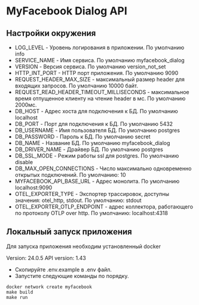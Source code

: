 # MyFacebook Dialog API

## Настройки окружения

* LOG_LEVEL - Уровень логирования в приложении. По умолчанию info
* SERVICE_NAME - Имя сервиса. По умолчанию myfacebook_dialog
* VERSION - Версия сервиса. По умолчанию version_not_set
* HTTP_INT_PORT - HTTP порт приложения. По умолчанию 9090
* REQUEST_HEADER_MAX_SIZE - максимальный размер header для входящих запросов. По умолчанию 10000 байт.
* REQUEST_READ_HEADER_TIMEOUT_MILLISECONDS - максимальное время отпущенное клиенту на чтение header в мс. По умолчанию
  2000мс.
* DB_HOST - Адрес хоста для подключения к БД. По умолчанию localhost
* DB_PORT - Порт для подключения к БД. По умолчанию 5432
* DB_USERNAME - Имя пользователя БД. По умолчанию postgres
* DB_PASSWORD - Пароль к БД. По умолчанию secret
* DB_NAME - Название БД. По умолчанию myfacebook_dialog
* DB_DRIVER_NAME - Драйвер БД. По умолчанию postgres
* DB_SSL_MODE - Режим работы ssl для postgres. По умолчанию disable
* DB_MAX_OPEN_CONNECTIONS - Число максимально одновременно открытых подключений. По умолчанию: 10
* MYFACEBOOK_API_BASE_URL - Адрес монолита. По умолчанию localhost:9090
* OTEL_EXPORTER_TYPE - Экспортер трассировок, доступны значения: otel_http,
  stdout. По умолчанию: stdout
* OTEL_EXPORTER_OTLP_ENDPOINT - адрес коллектора, работающего по протоколу OTLP over http. По умолчанию: localhost:4318

## Локальный запуск приложения

Для запуска приложения необходим установленный docker

Version:           24.0.5
API version:       1.43

- Скопируйте .env.example в .env файл.
- Запустите следующие команды по порядку.

```
docker network create myfacebook
make build
make run
```